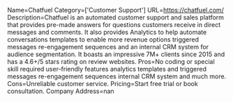 Name=Chatfuel
Category=['Customer Support']
URL=https://chatfuel.com/
Description=Chatfuel is an automated customer support and sales platform that provides pre-made answers for questions customers receive in direct messages and comments. It also provides Analytics to help automate conversations templates to enable more revenue options triggered messages re-engagement sequences and an internal CRM system for audience segmentation. It boasts an impressive 7M+ clients since 2015 and has a 4.6+/5 stars rating on review websites.
Pros=No coding or special skill required user-friendly features analytics templates and triggered messages re-engagement sequences internal CRM system and much more.
Cons=Unreliable customer service.
Pricing=Start free trial or book consultation.
Company Address=nan
